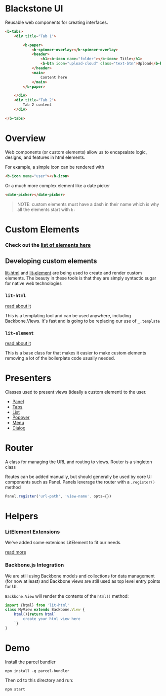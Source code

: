 Blackstone UI
===============

Reusable web components for creating interfaces.

```html
<b-tabs>
    <div title="Tab 1">

        <b-paper>
            <b-spinner-overlay></b-spinner-overlay>
            <header>
                <h1><b-icon name="folder"></b-icon> Title</h1>
                <b-btn icon="upload-cloud" class="text-btn">Upload</b-btn>
            </header>
            <main>
                Content here
            </main>
        </b-paper>

    </div>
    <div title="Tab 2">
        Tab 2 content
    </div>

</b-tabs>

```

# Overview

Web components (or custom elements) allow us to encapsalate
logic, designs, and features in html elements.

For example, a simple icon can be rendered with

```html
<b-icon name="user"></b-icon>
````

Or a much more complex element like a date picker

```html
<date-picker></date-picker>
````

>NOTE: custom elements must have a dash in their name which is why all the elements start with `b-`

# Custom Elements

### Check out the [list of elements here](./elements/README.md)

## Developing custom elements

[lit-html](https://lit-html.polymer-project.org) and [lit-element](https://lit-element.polymer-project.org)
are being used to create and render custom elements. The beauty in these tools
is that they are simply syntactic sugar for native web technologies

### `lit-html`

[read about it](https://lit-element.polymer-project.org/guide)

This is a templating tool and can be used anywhere, including Backbone.Views.
It's fast and is going to be replacing our use of `_.template`

### `lit-element`

[read about it](https://lit-html.polymer-project.org/guide)

This is a base class for that makes it easier to make custom elements removing
a lot of the boilerplate code usually needed.

# Presenters

Classes used to present views (ideally a custom element) to the user. 

- [Panel](./presenters/panel/README.md)
- [Tabs](./presenters/tabs/README.md)
- [List](./presenters/list/README.md)
- [Popover](./presenters/popover/README.md)
- [Menu](./presenters/menu/README.md)
- [Dialog](./presenters/dialog/README.md)

# Router

A class for managing the URL and routing to views. Router is a singleton class

Routes can be added manually, but should generally be used by core UI components
such as Panel. Panels leverage the router with a `.register()` method

```javascript
Panel.register('url-path', 'view-name', opts={})
```

# Helpers

### LitElement Extensions

We've added some extenions LitElement to fit our needs.

[read more](./helpers/lit-element/README.md)


### Backbone.js Integration

We are still using Backbone models and collections for data management (for now at least)
and Backbone views are still used as top level entry points for UI.

`Backbone.View` will render the contents of the `html()` method:

```javascript
import {html} from 'lit-html'
class MyView extends Backbone.View {
    html(){return html`
        create your html view here
    `}
}
```

# Demo

Install the parcel bundler

```
npm install -g parcel-bundler
```

Then cd to this directory and run:

```
npm start
```
